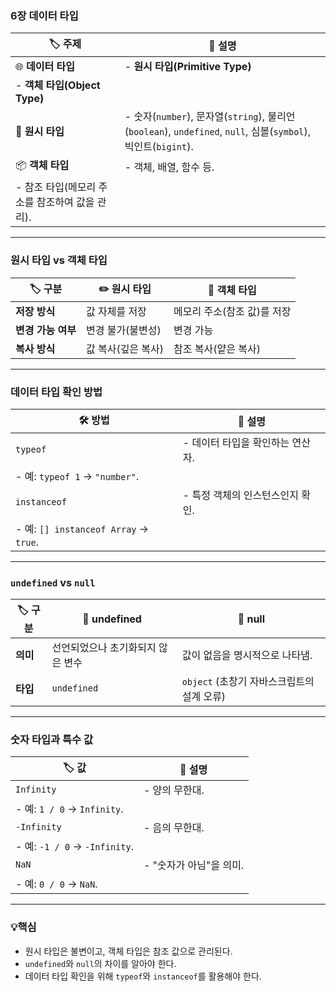 ### **6장 데이터 타입**

| 🏷️ **주제** | 📜 **설명** |
| --- | --- |
| 🌐 **데이터 타입** | - **원시 타입(Primitive Type)**<br>
- **객체 타입(Object Type)** |
| 📝 **원시 타입** | - 숫자(`number`), 문자열(`string`), 불리언(`boolean`), `undefined`, `null`, 심볼(`symbol`), 빅인트(`bigint`). |
| 📦 **객체 타입** | - 객체, 배열, 함수 등.<br>
- 참조 타입(메모리 주소를 참조하여 값을 관리). |

---

### **원시 타입 vs 객체 타입**

| 🏷️ **구분** | ✏️ **원시 타입** | 🧩 **객체 타입** |
| --- | --- | --- |
| **저장 방식** | 값 자체를 저장 | 메모리 주소(참조 값)를 저장 |
| **변경 가능 여부** | 변경 불가(불변성) | 변경 가능 |
| **복사 방식** | 값 복사(깊은 복사) | 참조 복사(얕은 복사) |

---

### **데이터 타입 확인 방법**

| 🛠️ **방법** | 📜 **설명** |
| --- | --- |
| `typeof` | - 데이터 타입을 확인하는 연산자.<br>
- 예: `typeof 1` → `"number"`. |
| `instanceof` | - 특정 객체의 인스턴스인지 확인.<br>
- 예: `[] instanceof Array` → `true`. |

---

### **`undefined` vs `null`**

| 🏷️ **구분** | 📜 **undefined** | 📜 **null** |
| --- | --- | --- |
| **의미** | 선언되었으나 초기화되지 않은 변수 | 값이 없음을 명시적으로 나타냄. |
| **타입** | `undefined` | `object` (초창기 자바스크립트의 설계 오류) |

---

### **숫자 타입과 특수 값**

| 🏷️ **값** | 📜 **설명** |
| --- | --- |
| `Infinity` | - 양의 무한대. <br>
- 예: `1 / 0` → `Infinity`. |
| `-Infinity` | - 음의 무한대. <br>
- 예: `-1 / 0` → `-Infinity`. |
| `NaN` | - "숫자가 아님"을 의미.<br>
- 예: `0 / 0` → `NaN`. |

---

### 💡핵심

- 원시 타입은 불변이고, 객체 타입은 참조 값으로 관리된다.
- `undefined`와 `null`의 차이를 알아야 한다.
- 데이터 타입 확인을 위해 `typeof`와 `instanceof`를 활용해야 한다.
